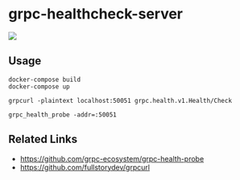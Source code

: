 # grpc-healthcheck-server

[![](https://img.shields.io/docker/pulls/winebarrel/grpc-healthcheck-server.png)](https://hub.docker.com/repository/docker/winebarrel/grpc-healthcheck-server)

## Usage

```
docker-compose build
docker-compose up
```

```
grpcurl -plaintext localhost:50051 grpc.health.v1.Health/Check
```

```
grpc_health_probe -addr=:50051
```

## Related Links

* https://github.com/grpc-ecosystem/grpc-health-probe
* https://github.com/fullstorydev/grpcurl
